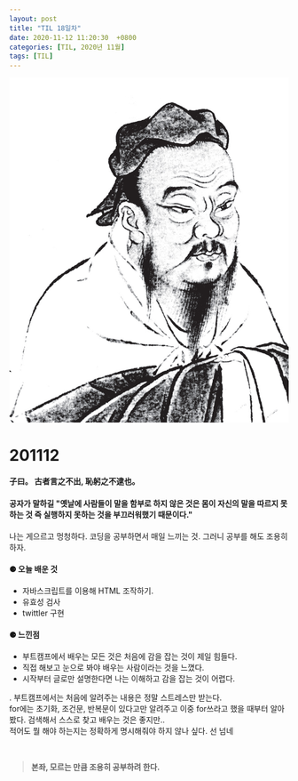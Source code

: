 ```yaml
---
layout: post
title: "TIL 18일차"
date: 2020-11-12 11:20:30  +0800
categories: [TIL, 2020년 11월]
tags: [TIL]
---
```


![image](/assets/img/sample/avatar.jpg)

# **201112**

#### **子曰。 古者言之不出, 恥躬之不逮也。**

#### **공자가 말하길 "옛날에 사람들이 말을 함부로 하지 않은 것은 몸이 자신의 말을 따르지 못하는 것 즉 실행하지 못하는 것을 부끄러워했기 때문이다."**

나는 게으르고 멍청하다. 코딩을 공부하면서 매일 느끼는 것. 그러니 공부를 해도 조용히 하자.

#### **⚈ 오늘 배운 것**

- 자바스크립트를 이용해 HTML 조작하기.
- 유효성 검사
- twittler 구현

#### **⚈ 느낀점**

- 부트캠프에서 배우는 모든 것은 처음에 감을 잡는 것이 제일 힘들다.
- 직접 해보고 눈으로 봐야 배우는 사람이라는 것을 느꼈다.
- 시작부터 글로만 설명한다면 나는 이해하고 감을 잡는 것이 어렵다.

.
부트캠프에서는 처음에 알려주는 내용은 정말 스트레스만 받는다.  
for에는 초기화, 조건문, 반복문이 있다고만 알려주고 이중 for쓰라고 했을 때부터 알아봤다. 검색해서 스스로 찾고 배우는 것은 좋지만..  
적어도 뭘 해야 하는지는 정확하게 명시해줘야 하지 않나 싶다. 선 넘네

<br>

> **본좌, 모르는 만큼 조용히 공부하려 한다.**
